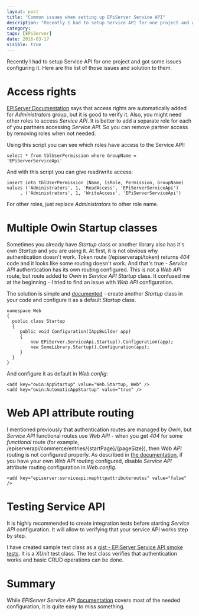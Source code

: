 ```yaml
---
layout: post
title: "Common issues when setting up EPiServer Service API"
description: "Recently I had to setup Service API for one project and got some issues configuring it. Here are the list of those issues and solution to them."
category:
tags: [EPiServer]
date: 2016-03-17
visible: true
---
```

<p class="lead">
Recently I had to setup Service API for one project and got some issues configuring it. Here are the list of those issues and solution to them.
</p>

# Access rights

[EPiServer Documentation](http://world.episerver.com/documentation/Items/Episerver-Service-API/Configuration-and-overview/Setting-up-EPiServerServiceApi/) says that access rights are automatically added for _Administrators_ group, but it is good to verify it. Also, you might need other roles to access _Service API_. It is better to add a separate role for each of you partners accessing _Service API_. So you can remove partner access by removing roles when not needed.

Using this script you can see which roles have access to the Service API:

```
select * from tblUserPermission where GroupName = 'EPiServerServiceApi'
```

And with this script you can give read/write access:

```
insert into tblUserPermission (Name, IsRole, Permission, GroupName)
values ('Administrators', 1, 'ReadAccess', 'EPiServerServiceApi')
     , ('Administrators', 1, 'WriteAccess', 'EPiServerServiceApi')
```

For other roles, just replace _Administrators_ to other role name.

# Multiple Owin Startup classes

Sometimes you already have _Startup_ class or another library also has it's own _Startup_ and you are using it. At first, it is not obvious why authentication doesn't work. Token route (/episerverapi/token) returns _404_ code and it looks like some routing doesn't work. And that's true - _Service API_ authentication has its own routing configured. This is not a _Web API_ route, but route added to _Owin_ in _Service API_ _Startup_ class. It confused me at the beginning - I tried to find an issue with _Web API_ configuration.

The solution is simple and [documented](http://world.episerver.com/documentation/Items/Episerver-Service-API/Configuration-and-overview/Setting-up-EPiServerServiceApi/) - create another _Startup_ class in your code and configure it as a default _Startup_ class.

```
namespace Web
{
  public class Startup
  {
     public void Configuration(IAppBuilder app)
     {
         new EPiServer.ServiceApi.Startup().Configuration(app);
         new SomeLibrary.Startup().Configuration(app);
     }
  }
}
```

And configure it as default in _Web.config_:

```
<add key="owin:AppStartup" value="Web.Startup, Web" />
<add key="owin:AutomaticAppStartup" value="true" />
```

# Web API attribute routing

I mentioned previously that authentication routes are managed by _Owin_, but _Service API_ functional routes use _Web API_ - when you get _404_ for some _functional_ route (for example, /episerverapi/commerce/entries/{startPage}/{pageSize}), then _Web API_ routing is not configured properly. As described in [the documentation](http://world.episerver.com/documentation/Items/Episerver-Service-API/Configuration-and-overview/Setting-up-EPiServerServiceApi/), if you have your own _Web API_ routing configured, disable _Service API_ attribute routing configuration in _Web.config_.

```
<add key="episerver:serviceapi:maphttpattributeroutes" value="false" />
```

# Testing Service API

It is highly recommended to create integration tests before starting _Service API_ configuration. It will allow to verifying that your service API works step by step.

I have created sample test class as a [gist - EPiServer Service API smoke tests](https://gist.github.com/marisks/29f0d4b197908006ae98). It is a _XUnit_ test class. The test class verifies that authentication works and basic CRUD operations can be done.

# Summary

While _EPiServer Service API_ [documentation](http://world.episerver.com/documentation/Items/Episerver-Service-API/Configuration-and-overview/Setting-up-EPiServerServiceApi/) covers most of the needed configuration, it is quite easy to miss something.
